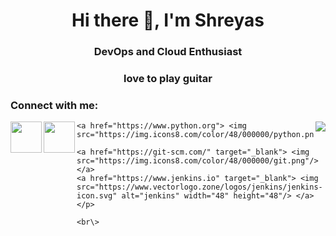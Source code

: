 

<!--
**SrivastavaShreyas/SrivastavaShreyas** is a ✨ _special_ ✨ repository because its `README.md` (this file) appears on your GitHub profile.

Here are some ideas to get you started:

- 🔭 I’m currently working on ...
- 🌱 I’m currently learning everything
- 👯 I’m looking to collaborate on ...
- 💬 Ask me about ...
- 📫 How to reach me: shreyassrivastava98@gmail.com
- 😄 Pronouns: ...
- ⚡ Fun fact: love to play guitar, chess, 

-->
<h1 align="center">Hi there 👋, I'm Shreyas</h1>
<h3 align="center"> DevOps and Cloud Enthusiast<h3>
  <h3 align="center">love to play guitar<h3>

<h3 align="left">Connect with me:</h3>
<p align="left">
<a href="https://www.linkedin.com/in/shreyas-srivastava-50a970166/">
  <img align="left" width="50px" src="https://img.icons8.com/fluent/48/000000/linkedin.png" />
</a>
<a href = "mailto: shreyassrivastava98@gmail.com">
  <img align="left" width="50px" src="https://img.icons8.com/color/48/000000/gmail.png" />
</a>

<img align="right" src="https://eng64hrnquaxti9.m.pipedream.net">
    <br\>
<p align="left"> 

    <a href="https://www.python.org"> <img src="https://img.icons8.com/color/48/000000/python.png"/>
  </a> 
     
    <a href="https://git-scm.com/" target="_blank"> <img src="https://img.icons8.com/color/48/000000/git.png"/> </a> 
    <a href="https://www.jenkins.io" target="_blank"> <img src="https://www.vectorlogo.zone/logos/jenkins/jenkins-icon.svg" alt="jenkins" width="48" height="48"/> </a> 
    </p>
    
    <br\>
